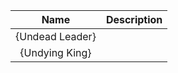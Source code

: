 | **Name** | **Description** |
|:--------:|:-----------|
| {Undead Leader} | |
| {Undying King} | |
